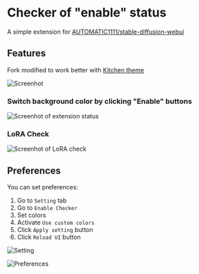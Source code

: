 
# Checker of "enable" status

A simple extension for [AUTOMATIC1111/stable-diffusion-webui](https://github.com/AUTOMATIC1111/stable-diffusion-webui)

## Features
Fork modified to work better with [Kitchen theme](https://github.com/canisminor1990/sd-web-ui-kitchen-theme.git)

![Screenhot](https://user-images.githubusercontent.com/36136394/228960629-86b64ab4-b317-4e67-b713-d4ded549d6f6.png)


### Switch background color by clicking "Enable" buttons

![Screenhot of extension status](https://user-images.githubusercontent.com/963961/229269865-d9d98685-1ec6-45c8-9113-f7a7e53f4a39.png)

### LoRA Check

![Screenhot of LoRA check](https://user-images.githubusercontent.com/963961/230773384-660633b1-992a-45a6-afc7-2d899bb8b7d7.png)

## Preferences

You can set preferences:

1. Go to ``Setting`` tab
2. Go to ``Enable Checker``
3. Set colors
4. Activate ``Use custom colors``
5. Click ``Apply setting`` button
6. Click ``Reload UI`` button

![Setting](https://user-images.githubusercontent.com/963961/229269863-967cf67c-1ea3-47e1-9d89-7dfc5d7b24da.png)

![Preferences](https://user-images.githubusercontent.com/963961/229269864-0321fe0d-be46-4963-8470-64a268f5ba84.png)
